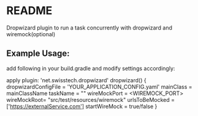 README
=====

Dropwizard plugin to run a task concurrently with dropwizard and wiremock(optional)

## Example Usage:

add following in your build.gradle and modify settings accordingly:

apply plugin: 'net.swisstech.dropwizard'
dropwizard() {
    dropwizardConfigFile = 'YOUR_APPLICATION_CONFIG.yaml'
    mainClass = mainClassName
    taskName = "<taskName>"
    wireMockPort = <WIREMOCK_PORT>
    wireMockRoot= "src/test/resources/wiremock"
    urlsToBeMocked = ['https://externalService.com']
    startWireMock = true/false
}
